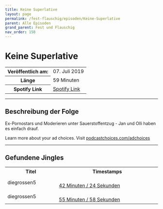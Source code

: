 ```yaml
---
title: Keine Superlative
layout: page
permalink: /fest-flauschig/episoden/Keine-Superlative
parent: Alle Episoden
grand_parent: Fest und Flauschig
nav_order: 158
---
```


# Keine Superlative
<table class="resp-table dcf-table dcf-table-responsive dcf-table-bordered dcf-table-striped dcf-w-100%">
                    <tbody>
                        <tr>
                            <th scope="row">Veröffentlich am:</th>
                            <td data-label="Veröffentlich am:">07. Juli 2019</td>
                        </tr>
                        <tr>
                            <th scope="row">Länge </th>
                            <td data-label="Länge ">59 Minuten</td>
                        </tr><tr>
                                <th scope="row">Spotify Link</th>
                                <td data-label="Spotify Link"><a href="https://open.spotify.com/episode/5MCSfco6aqCBSS3d9i9bjD">Spotify Link</a></td>
                            </tr></tbody>
                </table>

***

## Beschreibung der Folge

<div>
Ex-Pornostars und Moderieren unter Sauerstoffentzug - Jan und Olli haben es einfach drauf.<p> </p><p>Learn more about your ad choices. Visit <a href="https://podcastchoices.com/adchoices">podcastchoices.com/adchoices</a></p>  
</div>

***

## Gefundene Jingles

<table style="display: table;">
                                    <tr>
                                        <th class="tableColumnTitle">Titel</th>
                                        <th class="tableColumnTimestamps">Timestamps</th>
                                    </tr>
                                    <tr>
                                <td markdown="span"  class="tableColumnTitle">diegrossen5</td>
                                <td markdown="span" class="tableColumnTimestamps">
                                <br>
                                <a href="https://open.spotify.com/episode/5MCSfco6aqCBSS3d9i9bjD?t=2544">
                                42 Minuten / 24 Sekunden</a>
                                </td></tr><tr>
                                <td markdown="span"  class="tableColumnTitle">diegrossen5</td>
                                <td markdown="span" class="tableColumnTimestamps">
                                <br>
                                <a href="https://open.spotify.com/episode/5MCSfco6aqCBSS3d9i9bjD?t=3358">
                                55 Minuten / 58 Sekunden</a>
                                </td></tr></table>